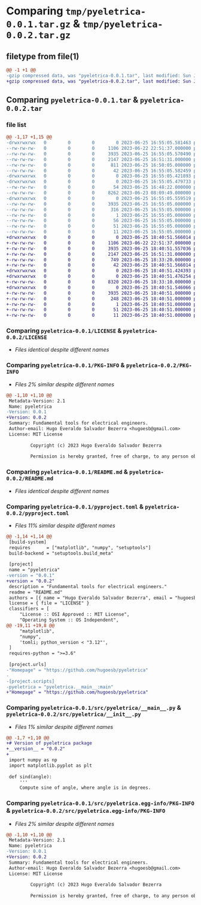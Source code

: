 # Comparing `tmp/pyeletrica-0.0.1.tar.gz` & `tmp/pyeletrica-0.0.2.tar.gz`

## filetype from file(1)

```diff
@@ -1 +1 @@
-gzip compressed data, was "pyeletrica-0.0.1.tar", last modified: Sun Jun 25 16:55:05 2023, max compression
+gzip compressed data, was "pyeletrica-0.0.2.tar", last modified: Sun Jun 25 18:40:51 2023, max compression
```

## Comparing `pyeletrica-0.0.1.tar` & `pyeletrica-0.0.2.tar`

### file list

```diff
@@ -1,17 +1,15 @@
-drwxrwxrwx   0        0        0        0 2023-06-25 16:55:05.581463 pyeletrica-0.0.1/
--rw-rw-rw-   0        0        0     1106 2023-06-22 22:51:37.000000 pyeletrica-0.0.1/LICENSE
--rw-rw-rw-   0        0        0     3935 2023-06-25 16:55:05.570490 pyeletrica-0.0.1/PKG-INFO
--rw-rw-rw-   0        0        0     2147 2023-06-25 16:51:31.000000 pyeletrica-0.0.1/README.md
--rw-rw-rw-   0        0        0      811 2023-06-25 16:50:05.000000 pyeletrica-0.0.1/pyproject.toml
--rw-rw-rw-   0        0        0       42 2023-06-25 16:55:05.582459 pyeletrica-0.0.1/setup.cfg
-drwxrwxrwx   0        0        0        0 2023-06-25 16:55:05.421893 pyeletrica-0.0.1/src/
-drwxrwxrwx   0        0        0        0 2023-06-25 16:55:05.479733 pyeletrica-0.0.1/src/pyeletrica/
--rw-rw-rw-   0        0        0       54 2023-06-25 16:48:22.000000 pyeletrica-0.0.1/src/pyeletrica/__init__.py
--rw-rw-rw-   0        0        0     8262 2023-06-23 08:09:49.000000 pyeletrica-0.0.1/src/pyeletrica/__main__.py
-drwxrwxrwx   0        0        0        0 2023-06-25 16:55:05.559519 pyeletrica-0.0.1/src/pyeletrica.egg-info/
--rw-rw-rw-   0        0        0     3935 2023-06-25 16:55:05.000000 pyeletrica-0.0.1/src/pyeletrica.egg-info/PKG-INFO
--rw-rw-rw-   0        0        0      316 2023-06-25 16:55:05.000000 pyeletrica-0.0.1/src/pyeletrica.egg-info/SOURCES.txt
--rw-rw-rw-   0        0        0        1 2023-06-25 16:55:05.000000 pyeletrica-0.0.1/src/pyeletrica.egg-info/dependency_links.txt
--rw-rw-rw-   0        0        0       56 2023-06-25 16:55:05.000000 pyeletrica-0.0.1/src/pyeletrica.egg-info/entry_points.txt
--rw-rw-rw-   0        0        0       51 2023-06-25 16:55:05.000000 pyeletrica-0.0.1/src/pyeletrica.egg-info/requires.txt
--rw-rw-rw-   0        0        0       11 2023-06-25 16:55:05.000000 pyeletrica-0.0.1/src/pyeletrica.egg-info/top_level.txt
+drwxrwxrwx   0        0        0        0 2023-06-25 18:40:51.566014 pyeletrica-0.0.2/
+-rw-rw-rw-   0        0        0     1106 2023-06-22 22:51:37.000000 pyeletrica-0.0.2/LICENSE
+-rw-rw-rw-   0        0        0     3935 2023-06-25 18:40:51.557036 pyeletrica-0.0.2/PKG-INFO
+-rw-rw-rw-   0        0        0     2147 2023-06-25 16:51:31.000000 pyeletrica-0.0.2/README.md
+-rw-rw-rw-   0        0        0      749 2023-06-25 18:33:20.000000 pyeletrica-0.0.2/pyproject.toml
+-rw-rw-rw-   0        0        0       42 2023-06-25 18:40:51.566014 pyeletrica-0.0.2/setup.cfg
+drwxrwxrwx   0        0        0        0 2023-06-25 18:40:51.424393 pyeletrica-0.0.2/src/
+drwxrwxrwx   0        0        0        0 2023-06-25 18:40:51.476254 pyeletrica-0.0.2/src/pyeletrica/
+-rw-rw-rw-   0        0        0     8320 2023-06-25 18:33:10.000000 pyeletrica-0.0.2/src/pyeletrica/__init__.py
+drwxrwxrwx   0        0        0        0 2023-06-25 18:40:51.546066 pyeletrica-0.0.2/src/pyeletrica.egg-info/
+-rw-rw-rw-   0        0        0     3935 2023-06-25 18:40:51.000000 pyeletrica-0.0.2/src/pyeletrica.egg-info/PKG-INFO
+-rw-rw-rw-   0        0        0      248 2023-06-25 18:40:51.000000 pyeletrica-0.0.2/src/pyeletrica.egg-info/SOURCES.txt
+-rw-rw-rw-   0        0        0        1 2023-06-25 18:40:51.000000 pyeletrica-0.0.2/src/pyeletrica.egg-info/dependency_links.txt
+-rw-rw-rw-   0        0        0       51 2023-06-25 18:40:51.000000 pyeletrica-0.0.2/src/pyeletrica.egg-info/requires.txt
+-rw-rw-rw-   0        0        0       11 2023-06-25 18:40:51.000000 pyeletrica-0.0.2/src/pyeletrica.egg-info/top_level.txt
```

### Comparing `pyeletrica-0.0.1/LICENSE` & `pyeletrica-0.0.2/LICENSE`

 * *Files identical despite different names*

### Comparing `pyeletrica-0.0.1/PKG-INFO` & `pyeletrica-0.0.2/PKG-INFO`

 * *Files 2% similar despite different names*

```diff
@@ -1,10 +1,10 @@
 Metadata-Version: 2.1
 Name: pyeletrica
-Version: 0.0.1
+Version: 0.0.2
 Summary: Fundamental tools for electrical engineers.
 Author-email: Hugo Everaldo Salvador Bezerra <hugoesb@gmail.com>
 License: MIT License
         
         Copyright (c) 2023 Hugo Everaldo Salvador Bezerra
         
         Permission is hereby granted, free of charge, to any person obtaining a copy
```

### Comparing `pyeletrica-0.0.1/README.md` & `pyeletrica-0.0.2/README.md`

 * *Files identical despite different names*

### Comparing `pyeletrica-0.0.1/pyproject.toml` & `pyeletrica-0.0.2/pyproject.toml`

 * *Files 11% similar despite different names*

```diff
@@ -1,14 +1,14 @@
 [build-system]
 requires      = ["matplotlib", "numpy", "setuptools"]
 build-backend = "setuptools.build_meta"
 
 [project]
 name = "pyeletrica"
-version = "0.0.1"
+version = "0.0.2"
 description = "Fundamental tools for electrical engineers."
 readme = "README.md"
 authors = [{ name = "Hugo Everaldo Salvador Bezerra", email = "hugoesb@gmail.com" }]
 license = { file = "LICENSE" }
 classifiers = [
     "License :: OSI Approved :: MIT License",
     "Operating System :: OS Independent",
@@ -19,11 +19,8 @@
     "matplotlib",
     "numpy",
     'tomli; python_version < "3.12"',
 ]
 requires-python = ">=3.6"
 
 [project.urls]
-"Homepage" = "https://github.com/hugoesb/pyeletrica"
-
-[project.scripts]
-pyeletrica = "pyeletrica.__main__:main"
+"Homepage" = "https://github.com/hugoesb/pyeletrica"
```

### Comparing `pyeletrica-0.0.1/src/pyeletrica/__main__.py` & `pyeletrica-0.0.2/src/pyeletrica/__init__.py`

 * *Files 1% similar despite different names*

```diff
@@ -1,7 +1,10 @@
+# Version of pyeletrica package
+__version__ = "0.0.2"
+
 import numpy as np
 import matplotlib.pyplot as plt
 
 def sind(angle):
     '''
     Compute sine of angle, where angle is in degrees.
```

### Comparing `pyeletrica-0.0.1/src/pyeletrica.egg-info/PKG-INFO` & `pyeletrica-0.0.2/src/pyeletrica.egg-info/PKG-INFO`

 * *Files 2% similar despite different names*

```diff
@@ -1,10 +1,10 @@
 Metadata-Version: 2.1
 Name: pyeletrica
-Version: 0.0.1
+Version: 0.0.2
 Summary: Fundamental tools for electrical engineers.
 Author-email: Hugo Everaldo Salvador Bezerra <hugoesb@gmail.com>
 License: MIT License
         
         Copyright (c) 2023 Hugo Everaldo Salvador Bezerra
         
         Permission is hereby granted, free of charge, to any person obtaining a copy
```

